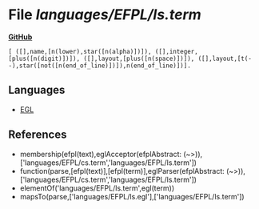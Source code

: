# File _languages/EFPL/ls.term_
**[GitHub](https://github.com/softlang/yas/blob/master/languages/EFPL/ls.term)**
```
[ ([],name,[n(lower),star([n(alpha)])]), ([],integer,[plus([n(digit)])]), ([],layout,[plus([n(space)])]), ([],layout,[t(--),star([not([n(end_of_line)])]),n(end_of_line)])].
```

## Languages
* [EGL](../languages/EGL.md)

## References
* membership(efpl(text),eglAcceptor(efplAbstract: (~>)),['languages/EFPL/cs.term','languages/EFPL/ls.term'])
* function(parse,[efpl(text)],[efpl(term)],eglParser(efplAbstract: (~>)),['languages/EFPL/cs.term','languages/EFPL/ls.term'])
* elementOf('languages/EFPL/ls.term',egl(term))
* mapsTo(parse,['languages/EFPL/ls.egl'],['languages/EFPL/ls.term'])

